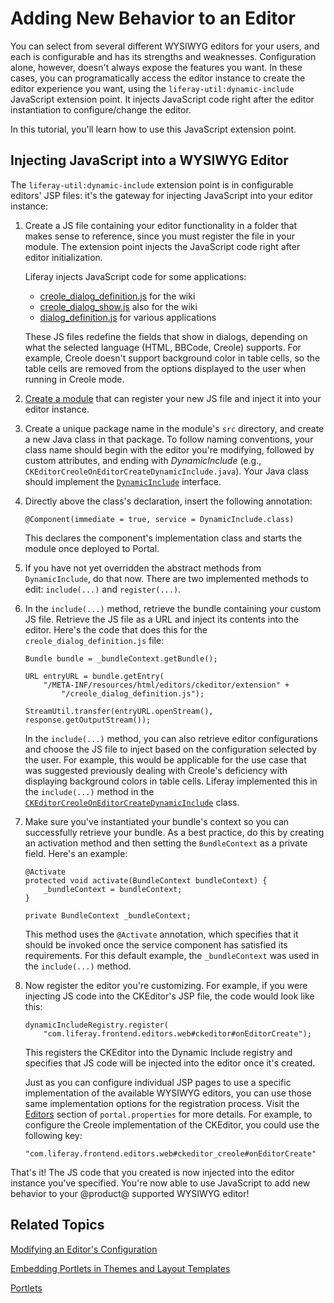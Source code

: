 # Adding New Behavior to an Editor [](id=adding-new-behavior-to-an-editor)

You can select from several different WYSIWYG editors for your users, and each
is configurable and has its strengths and weaknesses. Configuration alone,
however, doesn't always expose the features you want. In these cases, you can
programatically access the editor instance to create the editor experience you
want, using the `liferay-util:dynamic-include` JavaScript extension point. It
injects JavaScript code right after the editor instantiation to configure/change
the editor.

In this tutorial, you'll learn how to use this JavaScript extension point.

## Injecting JavaScript into a WYSIWYG Editor [](id=injecting-javascript-into-a-wysiwyg-editor)

The `liferay-util:dynamic-include` extension point is in configurable editors'
JSP files: it's the gateway for injecting JavaScript into your editor instance:

1.  Create a JS file containing your editor functionality in a folder that makes
    sense to reference, since you must register the file in your module. The
    extension point injects the JavaScript code right after editor
    initialization.

    Liferay injects JavaScript code for some applications: 

    - [creole_dialog_definition.js](https://github.com/liferay/liferay-portal/blob/7.1.x/modules/apps/foundation/frontend-editor/frontend-editor-ckeditor-web/src/main/resources/META-INF/resources/_diffs/extension/creole_dialog_definition.js) for the wiki
    - [creole_dialog_show.js](https://github.com/liferay/liferay-portal/blob/7.1.x/modules/apps/foundation/frontend-editor/frontend-editor-ckeditor-web/src/main/resources/META-INF/resources/_diffs/extension/creole_dialog_show.js) also for the wiki
    - [dialog_definition.js](https://github.com/liferay/liferay-portal/blob/7.1.x/modules/apps/foundation/frontend-editor/frontend-editor-ckeditor-web/src/main/resources/META-INF/resources/_diffs/extension/dialog_definition.js) for various applications

    These JS files redefine the fields that show in dialogs, depending on what
    the selected language (HTML, BBCode, Creole) supports. For example, Creole
    doesn't support background color in table cells, so the table cells are
    removed from the options displayed to the user when running in Creole
    mode.

2.  [Create a module](/develop/tutorials/-/knowledge_base/7-1/starting-module-development#creating-a-module) 
    that can register your new JS file and inject it into your editor instance.

3.  Create a unique package name in the module's `src` directory, and create a
    new Java class in that package. To follow naming conventions, your class 
    name should begin with the editor you're modifying, followed by custom 
    attributes, and ending with *DynamicInclude* (e.g., 
    `CKEditorCreoleOnEditorCreateDynamicInclude.java`). Your Java class should
    implement the 
    [`DynamicInclude`](https://github.com/liferay/liferay-portal/blob/7.1.x/portal-kernel/src/com/liferay/portal/kernel/servlet/taglib/DynamicInclude.java) 
    interface.

4.  Directly above the class's declaration, insert the following annotation:

        @Component(immediate = true, service = DynamicInclude.class)

    This declares the component's implementation class and starts the module
    once deployed to Portal.

5.  If you have not yet overridden the abstract methods from `DynamicInclude`, do
    that now. There are two implemented methods to edit: `include(...)` and
    `register(...)`.

6.  In the `include(...)` method, retrieve the bundle containing your custom JS
    file. Retrieve the JS file as a URL and inject its contents into the editor.
    Here's the code that does this for the `creole_dialog_definition.js`
    file:

        Bundle bundle = _bundleContext.getBundle();

        URL entryURL = bundle.getEntry(
            "/META-INF/resources/html/editors/ckeditor/extension" +
                "/creole_dialog_definition.js");

        StreamUtil.transfer(entryURL.openStream(), response.getOutputStream());

    In the `include(...)` method, you can also retrieve editor configurations
    and choose the JS file to inject based on the configuration selected by the
    user. For example, this would be applicable for the use case that was
    suggested previously dealing with Creole's deficiency with displaying
    background colors in table cells. Liferay implemented this in the
    `include(...)` method in the
    [`CKEditorCreoleOnEditorCreateDynamicInclude`](https://github.com/liferay/liferay-portal/blob/7.1.x/modules/apps/foundation/frontend-editor/frontend-editor-ckeditor-web/src/main/java/com/liferay/frontend/editor/ckeditor/web/internal/servlet/taglib/CKEditorCreoleOnEditorCreateDynamicInclude.java)
    class.

7.  Make sure you've instantiated your bundle's context so you can successfully 
    retrieve your bundle. As a best practice, do this by creating an activation 
    method and then setting the `BundleContext` as a private field. Here's an 
    example: 

        @Activate
        protected void activate(BundleContext bundleContext) {
            _bundleContext = bundleContext;
        }

        private BundleContext _bundleContext;

    This method uses the `@Activate` annotation, which specifies that it
    should be invoked once the service component has satisfied its requirements.
    For this default example, the `_bundleContext` was used in the
    `include(...)` method.

8.  Now register the editor you're customizing. For example, if you were
    injecting JS code into the CKEditor's JSP file, the code would look like
    this:

        dynamicIncludeRegistry.register(
            "com.liferay.frontend.editors.web#ckeditor#onEditorCreate");

    This registers the CKEditor into the Dynamic Include registry and specifies
    that JS code will be injected into the editor once it's created.

    Just as you can configure individual JSP pages to use a specific
    implementation of the available WYSIWYG editors, you can use those same
    implementation options for the registration process. Visit the
    [Editors](@platform-ref@/7.1-latest/propertiesdoc/portal.properties.html#Editors)
    section of `portal.properties` for more details. For example, to configure
    the Creole implementation of the CKEditor, you could use the following
    key:

        "com.liferay.frontend.editors.web#ckeditor_creole#onEditorCreate"

That's it! The JS code that you created is now injected into the editor instance
you've specified. You're now able to use JavaScript to add new behavior to your
@product@ supported WYSIWYG editor!

## Related Topics [](id=related-topics)

[Modifying an Editor's Configuration](/develop/tutorials/-/knowledge_base/7-1/modifying-an-editors-configuration)

[Embedding Portlets in Themes and Layout Templates](/develop/tutorials/-/knowledge_base/7-1/embedding-portlets-in-themes-and-layout-templates)

[Portlets](/develop/tutorials/-/knowledge_base/7-1/portlets)
